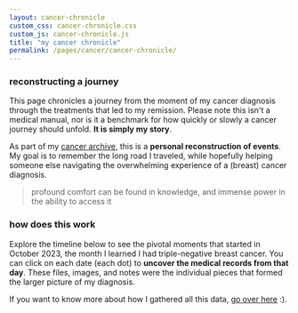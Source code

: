 ```yaml
---
layout: cancer-chronicle
custom_css: cancer-chronicle.css
custom_js: cancer-chronicle.js
title: "my cancer chronicle"
permalink: /pages/cancer/cancer-chronicle/
---
```


### reconstructing a journey
This page chronicles a journey from the moment of my cancer diagnosis through the treatments that led to my remission. Please note this isn't a medical manual, nor is it a benchmark for how quickly or slowly a cancer journey should unfold. **It is simply my story**.

As part of my [cancer archive](/pages/cancer/cancer-archive/), this is a **personal reconstruction of events**. My goal is to remember the long road I traveled, while hopefully helping someone else navigating the overwhelming experience of a (breast) cancer diagnosis.

 > profound comfort can be found in knowledge, and immense power in the ability to access it

### how does this work
Explore the timeline below to see the pivotal moments that started in October 2023, the month I learned I had triple-negative breast cancer. You can click on each date (each dot) to **uncover the medical records from that day**. These files, images, and notes were the individual pieces that formed the larger picture of my diagnosis.

If you want to know more about how I gathered all this data, [go over here](/pages/cancer/cancer-chronicle-methodology/) :).


